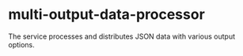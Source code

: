# multi-output-data-processor
The service processes and distributes JSON data with various output options.
